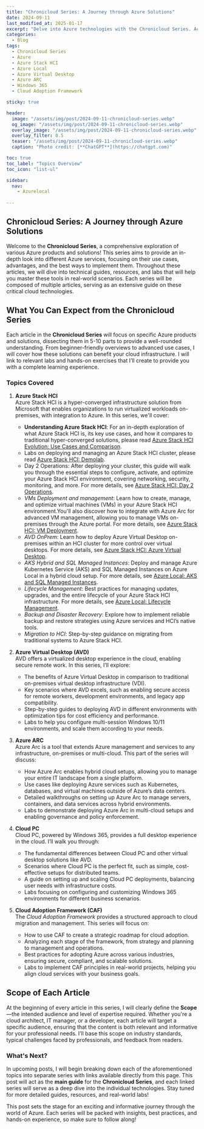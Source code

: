 ```yaml
---
title: "Chronicloud Series: A Journey through Azure Solutions"
date: 2024-09-11
last_modified_at: 2025-01-17
excerpt: "Delve into Azure technologies with the Chronicloud Series. Access in-depth guides and hands-on labs to enhance your skills and understanding in cloud computing."
categories:
  - Blog
tags:
  - Chronicloud Series
  - Azure
  - Azure Stack HCI
  - Azure Local
  - Azure Virtual Desktop
  - Azure ARC
  - Windows 365
  - Cloud Adoption Framework

sticky: true

header:
  image: "/assets/img/post/2024-09-11-chronicloud-series.webp"
  og_image: "/assets/img/post/2024-09-11-chronicloud-series.webp"
  overlay_image: "/assets/img/post/2024-09-11-chronicloud-series.webp"
  overlay_filter: 0.5  
  teaser: "/assets/img/post/2024-09-11-chronicloud-series.webp"
  caption: "Photo credit: [**ChatGPT**](https://chatgpt.com)"

toc: true
toc_label: "Topics Overview" 
toc_icon: "list-ul"

sidebar:
  nav: 
    - Azurelocal
    
---
```


## Chronicloud Series: A Journey through Azure Solutions

Welcome to the **Chronicloud Series**, a comprehensive exploration of various Azure products and solutions! This series aims to provide an in-depth look into different Azure services, focusing on their use cases, advantages, and the best ways to implement them. Throughout these articles, we will dive into technical guides, resources, and labs that will help you master these tools in real-world scenarios. Each series will be composed of multiple articles, serving as an extensive guide on these critical cloud technologies.

## What You Can Expect from the Chronicloud Series

Each article in the **Chronicloud Series** will focus on specific Azure products and solutions, dissecting them in 5-10 parts to provide a well-rounded understanding. From beginner-friendly overviews to advanced use cases, I will cover how these solutions can benefit your cloud infrastructure. I will link to relevant labs and hands-on exercises that I’ll create to provide you with a complete learning experience.

### Topics Covered

1. **Azure Stack HCI**  
Azure Stack HCI is a hyper-converged infrastructure solution from Microsoft that enables organizations to run virtualized workloads on-premises, with integration to Azure. In this series, we'll cover:
   - **Understanding Azure Stack HCI**: For an in-depth exploration of what Azure Stack HCI is, its key use cases, and how it compares to traditional hyper-converged solutions, please read [Azure Stack HCI Evolution: Use Cases and Comparison](/blog/azure-stack-hci-evolution-use-cases-comparison/).
   - Labs on deploying and managing an Azure Stack HCI cluster, please read [Azure Stack HCI: Demolab](/blog/azure-stack-hci-demolab/).
   - Day 2 Operations: After deploying your cluster, this guide will walk you through the essential steps to configure, activate, and optimize your Azure Stack HCI environment, covering networking, security, monitoring, and more. For more details, see [Azure Stack HCI: Day 2 Operations](/blog/azure-stack-hci-day2).
   - *VMs Deployment and management*: Learn how to create, manage, and optimize virtual machines (VMs) in your Azure Stack HCI environment.You'll also discover how to integrate with Azure Arc for advanced VM management, allowing you to manage VMs on-premises through the Azure portal. For more details, see [Azure Stack HCI: VM Deployment](/blog/azure-stack-hci-vm-deployment).
   - *AVD OnPrem*: Learn how to deploy Azure Virtual Desktop on-premises within an HCI cluster for more control over virtual desktops. For more details, see [Azure Stack HCI: Azure Virtual Desktop](/blog/azure-stack-hci-azure-virtual-desktop).
   - *AKS Hybrid and SQL Managed Instances*: Deploy and manage Azure Kubernetes Service (AKS) and SQL Managed Instances on Azure Local in a hybrid cloud setup. For more details, see [Azure Local: AKS and SQL Managed Instances](/blog/azure-local-aks).
   - *Lifecycle Management*: Best practices for managing updates, upgrades, and the entire lifecycle of your Azure Stack HCI infrastructure. For more details, see [Azure Local: Lifecycle Management](/blog/azure-local-lifecycle).
   - *Backup and Disaster Recovery*: Explore how to implement reliable backup and restore strategies using Azure services and HCI’s native tools.
   - *Migration to HCI*: Step-by-step guidance on migrating from traditional systems to Azure Stack HCI.

2. **Azure Virtual Desktop (AVD)**  
   AVD offers a virtualized desktop experience in the cloud, enabling secure remote work. In this series, I’ll explore:
   - The benefits of Azure Virtual Desktop in comparison to traditional on-premises virtual desktop infrastructure (VDI).
   - Key scenarios where AVD excels, such as enabling secure access for remote workers, development environments, and legacy app compatibility.
   - Step-by-step guides to deploying AVD in different environments with optimization tips for cost efficiency and performance.
   - Labs to help you configure multi-session Windows 10/11 environments, and scale them according to your needs.

3. **Azure ARC**  
   Azure Arc is a tool that extends Azure management and services to any infrastructure, on-premises or multi-cloud. This part of the series will discuss:
   - How Azure Arc enables hybrid cloud setups, allowing you to manage your entire IT landscape from a single platform.
   - Use cases like deploying Azure services such as Kubernetes, databases, and virtual machines outside of Azure’s data centers.
   - Detailed walkthroughs on setting up Azure Arc to manage servers, containers, and data services across hybrid environments.
   - Labs to demonstrate deploying Azure Arc in multi-cloud setups and enabling governance and policy enforcement.

4. **Cloud PC**  
   Cloud PC, powered by Windows 365, provides a full desktop experience in the cloud. I’ll walk you through:
   - The fundamental differences between Cloud PC and other virtual desktop solutions like AVD.
   - Scenarios where Cloud PC is the perfect fit, such as simple, cost-effective setups for distributed teams.
   - A guide on setting up and scaling Cloud PC deployments, balancing user needs with infrastructure costs.
   - Labs focusing on configuring and customizing Windows 365 environments for different business scenarios.

5. **Cloud Adoption Framework (CAF)**  
   The *Cloud Adoption Framework* provides a structured approach to cloud migration and management. This series will focus on:
   - How to use CAF to create a strategic roadmap for cloud adoption.
   - Analyzing each stage of the framework, from strategy and planning to management and operations.
   - Best practices for adopting Azure across various industries, ensuring secure, compliant, and scalable solutions.
   - Labs to implement CAF principles in real-world projects, helping you align cloud services with your business goals.

## Scope of Each Article

At the beginning of every article in this series, I will clearly define the **Scope**—the intended audience and level of expertise required. Whether you're a cloud architect, IT manager, or a developer, each article will target a specific audience, ensuring that the content is both relevant and informative for your professional needs. I’ll base this scope on industry standards, typical challenges faced by professionals, and feedback from readers.

### What's Next?

In upcoming posts, I will begin breaking down each of the aforementioned topics into separate series with links available directly from this page. This post will act as the **main guide** for the **Chronicloud Series**, and each linked series will serve as a deep dive into the individual technologies. Stay tuned for more detailed guides, resources, and real-world labs!

This post sets the stage for an exciting and informative journey through the world of Azure. Each series will be packed with insights, best practices, and hands-on experience, so make sure to follow along!